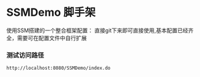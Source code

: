 # SSMDemo 脚手架
使用SSM搭建的一个整合框架配置：
直接git下来即可直接使用,基本配置已经齐全，需要可在配置文件中自行扩展
### 测试访问路径
~~~
http://localhost:8080/SSMDemo/index.do
~~~
